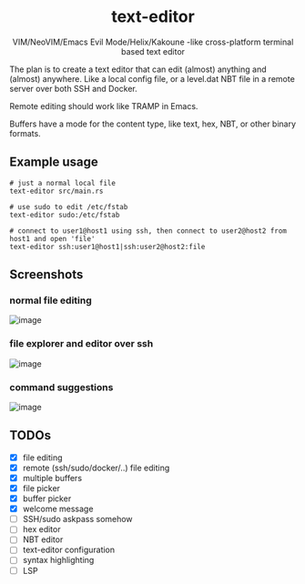 <div align="center">

# text-editor

VIM/NeoVIM/Emacs Evil Mode/Helix/Kakoune -like cross-platform terminal based text editor

</div>

The plan is to create a text editor that can edit (almost) anything and (almost) anywhere.
Like a local config file, or a level.dat NBT file in a remote server over both SSH and Docker.

Remote editing should work like TRAMP in Emacs.

Buffers have a mode for the content type, like text, hex, NBT, or other binary formats.

## Example usage

```
# just a normal local file
text-editor src/main.rs

# use sudo to edit /etc/fstab
text-editor sudo:/etc/fstab

# connect to user1@host1 using ssh, then connect to user2@host2 from host1 and open 'file'
text-editor ssh:user1@host1|ssh:user2@host2:file
```

## Screenshots

### normal file editing
![image](https://github.com/user-attachments/assets/76125b4c-1795-4a58-a3bd-ea58ffbc4408)

### file explorer and editor over ssh
![image](https://github.com/user-attachments/assets/15d27e2b-8e1b-4caf-877f-b7e16dafac07)

### command suggestions
![image](https://github.com/user-attachments/assets/cfeab306-0eee-4856-8741-55b1f02c6fbd)

## TODOs

 - [x] file editing
 - [x] remote (ssh/sudo/docker/..) file editing
 - [x] multiple buffers
 - [x] file picker
 - [x] buffer picker
 - [x] welcome message
 - [ ] SSH/sudo askpass somehow
 - [ ] hex editor
 - [ ] NBT editor
 - [ ] text-editor configuration
 - [ ] syntax highlighting
 - [ ] LSP
